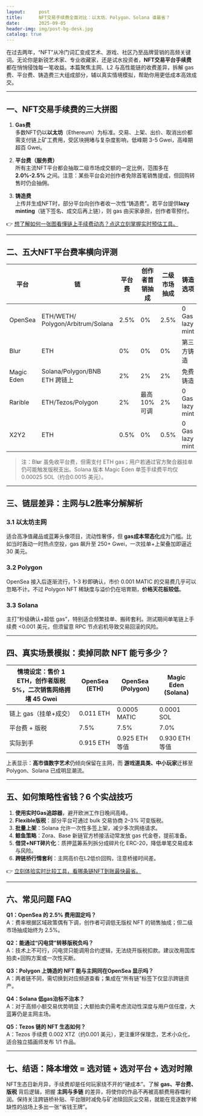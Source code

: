 ```yaml
---
layout:     post
title:      NFT交易手续费全面对比：以太坊、Polygon、Solana 谁最省？
date:       2025-09-05
header-img: img/post-bg-desk.jpg
catalog: true
---
```


在过去两年，“NFT”从冷门词汇变成艺术、游戏、社区乃至品牌营销的高频关键词。无论你是新锐艺术家、专业收藏家，还是试水投资者，**NFT交易平台手续费**都在悄悄侵蚀每一笔收益。本篇聚焦主网、L2 与高性能链的收费差异，拆解 gas费、平台费、铸造费三大组成部分，辅以真实情境模拟，帮助你用更低成本高效成交。

---

## 一、NFT交易手续费的三大拼图

1. **Gas费**  
   多数NFT仍以**以太坊**（Ethereum）为标准。交易、上架、出价、取消出价都需支付链上矿工费用，受区块拥堵与复杂度影响，低峰期 3-5 Gwei，高峰期超百 Gwei。

2. **平台费（服务费）**  
   所有主流NFT平台都会抽取二级市场成交额的一定比例，范围多在 **2.0%-2.5%** 之间。注意：某些平台会对创作者免除首笔销售提成，但回购转售时仍会抽佣。

3. **铸造费**  
   上传并生成NFT时，部分平台向创作者收一次性“铸造费”。若平台提供**lazy minting**（链下签名、成交后再上链），则 gas 由买家承担，创作者零预付。

👉 [想了解如何一张图看懂链上手续费动态？点这立刻掌握实时预估工具。](https://okxdog.com/)

---

## 二、五大NFT平台费率横向评测

| 平台         | 链            | 平台费     | 创作者首销抽成 | 二级市场抽成 | 铸造选项 | 用户基数（估算） |
|--------------|---------------|-----------|----------------|---------------|-----------|------------------|
| OpenSea      | ETH/WETH/ Polygon/Arbitrum/Solana | 2.5%      | 0%              | 2.5%         | 0 Gas lazy mint | 320万            |
| Blur         | ETH           | 0%        | 0%              | 0%            | 第三方铸造 | 110万            |
| Magic Eden   | Solana/Polygon/BNB ETH 跨链上 | 2%        | 2%              | 2%            | 免费铸造 | 140万+           |
| Rarible      | ETH/Tezos/Polygon | 2%        | 最高10%可调     | 2%            | 0 Gas lazy mint | 50万             |
| X2Y2         | ETH           | 0.5%      | 0%              | 0.5%          | 0 Gas lazy mint | 30万             |

> 注：Bl**u**r 虽免收平台费，但需支付 ETH gas；用户若通过官方聚合器挂单仍可能触发版税支出。Solana 版本 Magic Eden 单签手续费平均仅 0.00025 SOL（约合0.0015 美元）。

---

## 三、链层差异：主网与L2胜率分解解析

### 3.1 以太坊主网  
适合高净值藏品或蓝筹头像项目，流动性奢侈，但  **gas成本常态化**成为门槛。比如当时轰动一时热点空投，gas 飙升至 250+ Gwei，一次挂单+上架叠加即逼近 30 美元。

### 3.2 Polygon  
OpenSea 接入后逐渐流行，1-3 秒即确认，市价 0.001 MATIC 的交易费几乎可以忽略不计。不过 Polygon NFT 稀缺度与溢价仍在培育期，**价格天花板较低**。

### 3.3 Solana  
主打“秒级确认+超低 gas”，特别适合频繁挂单、搬砖套利。测试期间单笔链上手续费 <0.001 美元，但须留意 RPC 节点宕机导致交易回滚的风险。

---

## 四、真实场景模拟：卖掉同款 NFT 能亏多少？

| 情境设定：售价 1 ETH，创作者版税 5%，二次销售网络拥堵 45 Gwei | OpenSea (ETH) | OpenSea (Polygon) | Magic Eden (Solana) |
|-------------------------------------------------------------|----------------|-------------------|---------------------|
| 链上 gas（挂单+成交）                                       | 0.011 ETH      | 0.0005 MATIC       | 0.0001 SOL          |
| 平台费 + 版税                                               | 7.5%           | 7.5%               | 7.0%                |
| 实际到手                                                    | 0.915 ETH      | 0.925 ETH 等值     | 0.930 ETH 等值      |

上表显示：**高市值数字艺术**仍倾向保留在主网，而 **游戏道具类、中小玩家**迁移至 Polygon、Solana 已成明显潮流。

---

## 五、如何策略性省钱？6 个实战技巧

1. **使用实时Gas追踪器**，避开欧洲工作日晚间高峰。  
2. **Flexible版税**：部分平台可通过 bulk 交易协商 2–3% 可变版税。  
3. **批量上架**：Solana 允许一次性多签上架，减少多次网络请求。  
4. **鲸鱼策略**：Zora、Base 新链官方桥接活动常发放 gas 代金卷，提前准备。  
5. **借贷+NFT碎片化**：质押蓝筹系列拆分成碎片化 ERC-20，降低单笔交易成本与风险。  
6. **跨链桥行情套利**：主网高价在L2低价回购，注意桥接时间差。

👉 [立刻体验实时比较工具，看哪条链NFT到账最快最省。](https://okxdog.com/)

---

## 六、常见问题 FAQ

**Q1：OpenSea 的 2.5% 费用固定吗？**  
A：费率根据区域政策偶有下调，创作者可调低无版权 NFT 的销售抽成；但二级市场抽成始终为 2.5%。

**Q2：能通过“闪电贷”转移版税负吗？**  
A：技术上不可行，闪电贷只能调用合约逻辑，无法绕开版税扣款。建议改用国库拍卖+回购方案或一次性买断。

**Q3：Polygon 上铸造的 NFT 能与主网同在OpenSea 显示吗？**  
A：两者链不同，需切换到对应频道查看；集成在“所有链”标签下仅显示跨链资产。

**Q4：Solana 低gas治标不治本？**  
A：对于高频小额交易优势明显；大额拍卖仍需考虑流动性深度与用户信任度，大蓝筹仍是主网主场。

**Q5：Tezos 链的 NFT 生态如何？**  
A：Tezos 手续费 0.002 XTZ（约0.001 美元），更注重环保理念，艺术小众化，适合独立插画师发布 1/1 作品。

---

## 七、结语：降本增效 = 选对链 + 选对平台 + 选对时隙

NFT生态日新月异，手续费却是任何玩家绕不开的“硬成本”。了解 **gas、平台费、版税** 背后逻辑，把握 **主网与多链** 的差异，将使你的作品不再被高额费用吞噬利润。保持关注跨链桥补贴、平台限时减免与矿池赎回灰尘交易，就能在竞逐数字稀缺性的战场上多出一张“省钱王牌”。